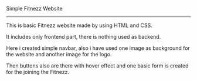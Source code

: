 Simple Fitnezz Website
*************************************************************

This is basic Fitnezz website made by using HTML and CSS.

It includes only frontend part, there is nothing used as backend.

Here i created simple navbar, also i have used one image as background for the website and another image for the 
logo. 

Then buttons also are there with hover effect and one basic form is created for the joining the Fitnezz.

